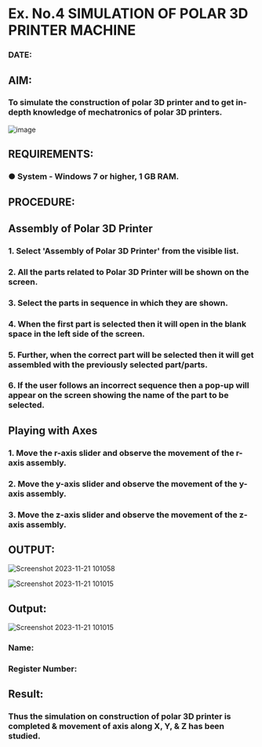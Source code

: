 # Ex. No.4 SIMULATION OF POLAR 3D PRINTER MACHINE

### DATE: 

## AIM:
### To simulate the construction of polar 3D printer and to get in-depth knowledge of mechatronics of polar 3D printers.

![image](https://github.com/Sellakumar1987/Ex.-No.-4---SIMULATION-OF-POLAR-3D-PRINTER-MACHINE/assets/113594316/b551f195-9877-49a2-99bb-a9efcfb3381a)

## REQUIREMENTS:
### ●	System - Windows 7 or higher, 1 GB RAM.

## PROCEDURE:

## Assembly of Polar 3D Printer
### 1.	Select 'Assembly of Polar 3D Printer' from the visible list.
### 2.	All the parts related to Polar 3D Printer will be shown on the screen.
### 3.	Select the parts in sequence in which they are shown.
### 4.	When the first part is selected then it will open in the blank space in the left side of the screen.
### 5.	Further, when the correct part will be selected then it will get assembled with the previously selected part/parts.
### 6.	If the user follows an incorrect sequence then a pop-up will appear on the screen showing the name of the part to be selected.

## Playing with Axes
### 1.	Move the r-axis slider and observe the movement of the r-axis assembly.
### 2.	Move the y-axis slider and observe the movement of the y-axis assembly.
### 3.	Move the z-axis slider and observe the movement of the z-axis assembly.

## OUTPUT:
![Screenshot 2023-11-21 101058](https://github.com/23004426/Ex.-No.-4---SIMULATION-OF-POLAR-3D-PRINTER-MACHINE/assets/144979327/41a3b7ce-6dc6-4ee1-81d1-203c211dd99d)

![Screenshot 2023-11-21 101015](https://github.com/23004426/Ex.-No.-4---SIMULATION-OF-POLAR-3D-PRINTER-MACHINE/assets/144979327/cc6cf961-8b23-42f0-ae0a-b4413c7e41d4)


## Output:
![Screenshot 2023-11-21 101015](https://github.com/23004426/Ex.-No.-4---SIMULATION-OF-POLAR-3D-PRINTER-MACHINE/assets/144979327/be3c72a7-23a4-41e0-bd27-174e400c6275)

### Name:
### Register Number:

## Result: 
### Thus the simulation on construction of polar 3D printer is completed & movement of axis along X, Y, & Z has been studied.

